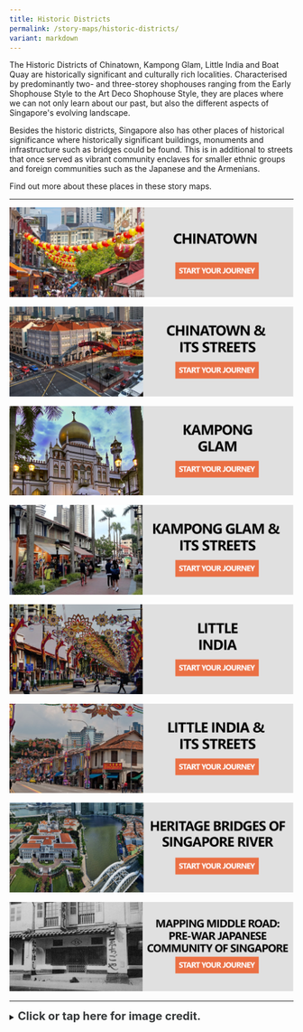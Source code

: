 ```yaml
---
title: Historic Districts
permalink: /story-maps/historic-districts/
variant: markdown
---
```

The Historic Districts of Chinatown, Kampong Glam, Little India and Boat Quay are historically significant and culturally rich localities. Characterised by predominantly two- and three-storey shophouses ranging from the Early Shophouse Style to the Art Deco Shophouse Style, they are places where we can not only learn about our past, but also the different aspects of Singapore's evolving landscape.

Besides the historic districts, Singapore also has other places of historical significance where historically significant buildings, monuments and infrastructure such as bridges could be found. This is in additional to streets that once served as vibrant community enclaves for smaller ethnic groups and foreign communities such as the Japanese and the Armenians.

Find out more about these places in these story maps.

______

[![Chinatown-Landmarks Story Map](/images/storymap-image-chinatown.png)](/resource-room/story-maps/chinatown)

[![Chinatown-Streets Story Map](/images/storymap-image-chinatown-streets.png)](/resource-room/story-maps/streets-chinatown) 

[![Kampong-Glam-Landmarks Story Map](/images/storymap-image-kampong-glam.png)](/resource-room/story-maps/kampong-glam)

[![Kampong-Glam-Streets Story Map](/images/storymap-image-kampong-glam-streets.png)](/resource-room/story-maps/streets-kampong-glam)

[![Little-India-Landmarks Story Map](/images/storymap-image-little-india.png)](/resource-room/story-maps/little-india)

[![Little-India-Streets Story Map](/images/storymap-image-little-india-streets.png)](/resource-room/story-maps/streets-little-india)

[![Singapore-River-Bridges Story Map](/images/storymap-image-bridges-singapore-river-1.png)](/resource-room/story-maps/bridges-singapore-river)

[![Alt text for image on Isomer site](/images/Storymaps/Middleroad/storymap_image_middle_road_japan_sample_1.jpg)](/resource-room/story-maps/mapping-middle-road-prewar-japanese-community-in-singapore/)

_______

<details>
<summary><span style="font-weight: 700; font-size: 20px; font-style: normal; color:#353839">Click or tap here for image credit.</span></summary>
<br>	
<span style="font-weight: 400; font-size: 20px; font-style: normal; color:#778899">1. Chinatown photo by Marco Verch Professional Photographer via Flickr
<br>2. Chinatown streets photo by William Cho via Flickr
<br>3. Kampong Glam photo by Erwin Soo [CC BY 2.0]
<br>4. Kampong Glam streets photo by Fabio Achilli [CC BY 2.0]
<br>5. Little India photo by Zairon  [CC BY 4.0]
<br>6. Little India streets photo by KimonBerlin [CC BY 2.0]
<br>7. Singapore River bridges photo by William Cho [CC BY 2.0]
<br>8. The Japanese Association Singapore Collection, courtesy of National Archives of Singapore
</span>
	
</details>